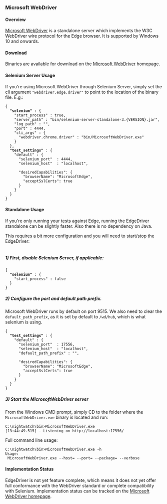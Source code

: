 ### Microsoft WebDriver

#### Overview
[Microsoft WebDriver](https://developer.microsoft.com/en-us/microsoft-edge/tools/webdriver/) is a standalone server which implements the W3C WebDriver wire protocol for the Edge browser. It is supported by Windows 10 and onwards.

#### Download

Binaries are available for download on the [Microsoft WebDriver](https://developer.microsoft.com/en-us/microsoft-edge/tools/webdriver/) homepage.

#### Selenium Server Usage

If you're using Microsoft WebDriver through Selenium Server, simply set the cli argument `"webdriver.edge.driver"` to point to the location of the binary file. E.g.:

<pre><code class="language-javascript">{
  <strong>"selenium"</strong> : {
    "start_process" : true,
    "server_path" : "bin/selenium-server-standalone-3.{VERSION}.jar",
    "log_path" : "",
    "port" : 4444,
    "cli_args" : {
      "webdriver.chrome.driver" : "bin/MicrosoftWebDriver.exe"
    }
  },
  <strong>"test_settings"</strong> : {
    "default" : {
      "selenium_port"  : 4444,
      "selenium_host"  : "localhost",

      "desiredCapabilities": {
        "browserName": "MicrosoftEdge",
        "acceptSslCerts": true
      }
    }
  }
}</code></pre>




#### Standalone Usage

If you're only running your tests against Edge, running the EdgeDriver standalone can be slightly faster. Also there is no dependency on Java.

This requires a bit more configuration and you will need to start/stop the EdgeDriver:<br><br>

##### 1) First, disable Selenium Server, if applicable:

<pre><code class="language-javascript">{
  <strong>"selenium"</strong> : {
    "start_process" : false
  }
}
</code></pre>


##### 2) Configure the port and default path prefix.

Microsoft WebDriver runs by default on port 9515. We also need to clear the `default_path_prefix`, as it is set by default to `/wd/hub`, which is what selenium is using.

<pre><code class="language-javascript">{
  <strong>"test_settings"</strong> : {
    "default" : {
      "selenium_port"  : 17556,
      "selenium_host"  : "localhost",
      "default_path_prefix" : "",

      "desiredCapabilities": {
        "browserName": "MicrosoftEdge",
        "acceptSslCerts": true
      }
    }
  }
}
</code></pre>

##### 3) Start the MicrosoftWebDriver server
From the Windows CMD prompt, simply CD to the folder where the `MicrosoftWebDriver.exe` binary is located and run:

<pre><code>C:\nightwatch\bin>MicrosoftWebDriver.exe
[13:44:49.515] - Listening on http://localhost:17556/
</code></pre>


Full command line usage:

<pre><code>C:\nightwatch\bin>MicrosoftWebDriver.exe -h
Usage:
 MicrosoftWebDriver.exe --host=<HostName> --port=<PortNumber> --package=<Package> --verbose</code></pre>

#### Implementation Status
EdgeDriver is not yet feature complete, which means it does not yet offer full conformance with the WebDriver standard or complete compatibility with Selenium. Implementation status can be tracked on the [Microsoft WebDriver homepage](https://developer.microsoft.com/en-us/microsoft-edge/platform/documentation/webdriver-commands/).
